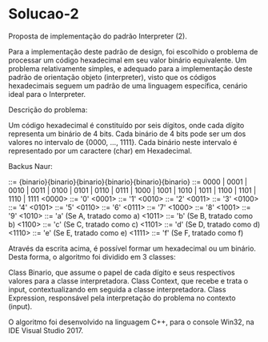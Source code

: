# Solucao-2
Proposta de implementação do padrão Interpreter (2).

Para a implementação deste padrão de design, foi escolhido o problema de processar um código hexadecimal em seu valor binário equivalente. Um problema relativamente simples, e adequado para a implementação deste padrão de orientação objeto (interpreter), visto que os códigos hexadecimais seguem um padrão de uma linguagem específica, cenário ideal para o Interpreter.

Descrição do problema:

Um código hexadecimal é constituído por seis dígitos, onde cada dígito representa um binário de 4 bits.
Cada binário de 4 bits pode ser um dos valores no intervalo de {0000, ..., 1111}.
Cada binário neste intervalo é representado por um caractere (char) em Hexadecimal.

Backus Naur:

<hexadecimal> ::= {binario}{binario}{binario}{binario}{binario}{binario}
<binario> ::= 0000 | 0001 | 0010 | 0011 | 0100 | 0101 | 0110 | 0111 | 1000 | 1001 | 1010 | 1011 | 1100 | 1101 | 1110 | 1111
<0000> ::= '0'
<0001> ::= '1' 
<0010> ::= '2'
<0011> ::= '3' 
<0100> ::= '4' 
<0101> ::= '5' 
<0110> ::= '6' 
<0111> ::= '7' 
<1000> ::= '8' 
<1001> ::= '9' 
<1010> ::= 'a' (Se A, tratado como a)
<1011> ::= 'b' (Se B, tratado como b)
<1100> ::= 'c' (Se C, tratado como c)
<1101> ::= 'd' (Se D, tratado como d)
<1110> ::= 'e' (Se E, tratado como e)
<1111> ::= 'f' (Se F, tratado como f)

Através da escrita acima, é possível formar um hexadecimal ou um binário. Desta forma, o algoritmo foi dividido em 3 classes:

Class Binario, que assume o papel de cada dígito e seus respectivos valores para a classe interpretadora.
Class Context, que recebe e trata o input, contextualizando em seguida a classe interpretadora.
Class Expression, responsável pela interpretação do problema no contexto (input).

O algoritmo foi desenvolvido na linguagem C++, para o console Win32, na IDE Visual Studio 2017.
